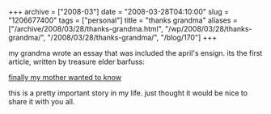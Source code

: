 +++
archive = ["2008-03"]
date = "2008-03-28T04:10:00"
slug = "1206677400"
tags = ["personal"]
title = "thanks grandma"
aliases = ["/archive/2008/03/28/thanks-grandma.html", "/wp/2008/03/28/thanks-grandma/", "/2008/03/28/thanks-grandma/", "/blog/170"]
+++

my grandma wrote an essay that was included the april's ensign. its the
first article, written by treasure elder barfuss:

[finally my mother wanted to know][1]

this is a pretty important story in my life. just thought it would be nice
to share it with you all.

[1]: http://lds.org/ldsorg/v/index.jsp?vgnextoid=f318118dd536c010VgnVCM1000004d82620aRCRD&locale=0&sourceId=c8b71b9fc3ce8110VgnVCM100000176f620a____&hideNav=1


